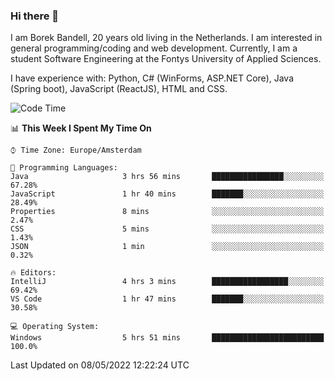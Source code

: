 ### Hi there 👋

I am Borek Bandell, 20 years old living in the Netherlands. I am interested in general programming/coding and web development. Currently, I am a student Software Engineering at the Fontys University of Applied Sciences.

I have experience with: Python, C# (WinForms, ASP.NET Core), Java (Spring boot), JavaScript (ReactJS), HTML and CSS.

<!--START_SECTION:waka-->
![Code Time](http://img.shields.io/badge/Code%20Time-113%20hrs%2018%20mins-blue)

📊 **This Week I Spent My Time On** 

```text
⌚︎ Time Zone: Europe/Amsterdam

💬 Programming Languages: 
Java                     3 hrs 56 mins       ████████████████░░░░░░░░░   67.28% 
JavaScript               1 hr 40 mins        ███████░░░░░░░░░░░░░░░░░░   28.49% 
Properties               8 mins              ░░░░░░░░░░░░░░░░░░░░░░░░░   2.47% 
CSS                      5 mins              ░░░░░░░░░░░░░░░░░░░░░░░░░   1.43% 
JSON                     1 min               ░░░░░░░░░░░░░░░░░░░░░░░░░   0.32%

🔥 Editors: 
IntelliJ                 4 hrs 3 mins        █████████████████░░░░░░░░   69.42% 
VS Code                  1 hr 47 mins        ███████░░░░░░░░░░░░░░░░░░   30.58%

💻 Operating System: 
Windows                  5 hrs 51 mins       █████████████████████████   100.0%

```


 Last Updated on 08/05/2022 12:22:24 UTC
<!--END_SECTION:waka-->

<!--**tcBorek2002/tcBorek2002** is a ✨ _special_ ✨ repository because its `README.md` (this file) appears on your GitHub profile.

Here are some ideas to get you started:

- 🔭 I’m currently working on ...
- 🌱 I’m currently learning ...
- 👯 I’m looking to collaborate on ...
- 🤔 I’m looking for help with ...
- 💬 Ask me about ...
- 📫 How to reach me: ...
- 😄 Pronouns: ...
- ⚡ Fun fact: ...
-->

